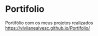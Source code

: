 # Portifolio
Portifólio com os meus projetos realizados
https://viviianealvesc.github.io/Portifolio/
 
